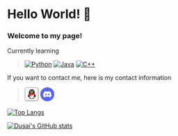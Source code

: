 # Hello World! 👋

### Welcome to my page!

Currently learning 
> [![Python](https://img.shields.io/badge/Python-14354C)](https://www.python.org/) [![Java](https://img.shields.io/badge/Java-ED8B00)](https://www.java.com/) [![C++](https://img.shields.io/badge/C++-00599C)](https://cplusplus.com/)

If you want to contact me, here is my contact information
> [![QQ](https://github.com/jhqwqmc/jhqwqmc/blob/main/img/qq.png?raw=true)](https://qm.qq.com/q/7UoqoWa2vm) [![Discord](https://github.com/jhqwqmc/jhqwqmc/blob/main/img/discord.png?raw=true)](jhqwqmc#8740)

[![Top Langs](https://github-readme-stats.vercel.app/api/top-langs/?username=jhqwqmc&layout=compact&theme=radical)](https://github.com/jhqwqmc)

[![Dusai's GitHub stats](https://github-readme-stats.vercel.app/api?username=jhqwqmc&show_icons=true&theme=radical)](https://github.com/jhqwqmc)

